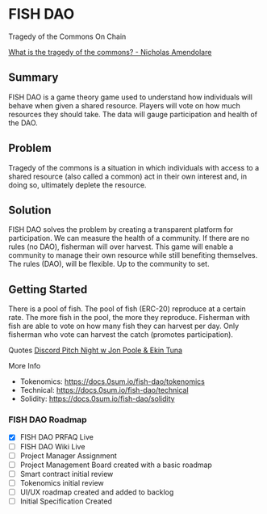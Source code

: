 # FISH DAO

Tragedy of the Commons On Chain

[What is the tragedy of the commons? - Nicholas Amendolare](https://www.youtube.com/watch?v=CxC161GvMPc)

## Summary
FISH DAO is a game theory game used to understand how individuals will behave when given a
shared resource. Players will vote on how much resources they should take. The data will
gauge participation and health of the DAO.

## Problem
Tragedy of the commons is a situation in which individuals with access to a shared resource
(also called a common) act in their own interest and, in doing so, ultimately deplete the
resource.

## Solution
FISH DAO solves the problem by creating a transparent platform for participation. We can
measure the health of a community. If there are no rules (no DAO), fisherman will over harvest.
This game will enable a community to manage their own resource while still benefiting
themselves. The rules (DAO), will be flexible. Up to the community to set.

## Getting Started
There is a pool of fish. The pool of fish (ERC-20) reproduce at a certain rate. The more fish in
the pool, the more they reproduce. Fisherman with fish are able to vote on how many fish they
can harvest per day. Only fisherman who vote can harvest the catch (promotes participation).

Quotes
[Discord Pitch Night w  Jon Poole & Ekin Tuna](https://www.youtube.com/watch?v=6fHxqE5UxKs&t=1741s)

More Info
* Tokenomics:  https://docs.0sum.io/fish-dao/tokenomics
* Technical: https://docs.0sum.io/fish-dao/technical
* Solidity: https://docs.0sum.io/fish-dao/solidity

### FISH DAO Roadmap

- [x] FISH DAO PRFAQ Live
- [ ] FISH DAO Wiki Live
- [ ] Project Manager Assignment
- [ ] Project Management Board created with a basic roadmap
- [ ] Smart contract initial review 
- [ ] Tokenomics initial review 
- [ ] UI/UX roadmap created and added to backlog
- [ ] Initial Specification Created